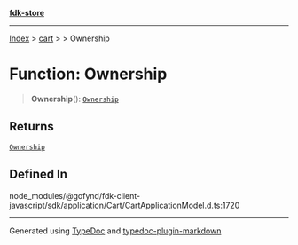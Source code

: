 [**fdk-store**](../../../README.md)
***

[Index](../../../API.md) > [cart](../../README.md) > [<internal>](../README.md) > Ownership

# Function: Ownership

> **Ownership**(): [`Ownership`](../type-aliases/type-alias.Ownership.md)

## Returns

[`Ownership`](../type-aliases/type-alias.Ownership.md)

## Defined In

node\_modules/@gofynd/fdk-client-javascript/sdk/application/Cart/CartApplicationModel.d.ts:1720

***
Generated using [TypeDoc](https://typedoc.org/) and [typedoc-plugin-markdown](https://www.npmjs.com/package/typedoc-plugin-markdown)

